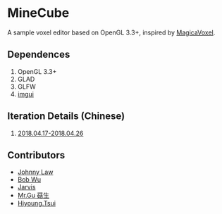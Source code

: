 # MineCube
 A sample voxel editor based on OpenGL 3.3+, inspired by [MagicaVoxel](https://ephtracy.github.io/).



## Dependences

1. OpenGL 3.3+
2. GLAD
3. GLFW
4. [imgui](https://github.com/ocornut/imgui)



## Iteration Details (Chinese)

1. [2018.04.17-2018.04.26](./docs/第一轮迭代.md)



## Contributors

- [Johnny Law](https://longjj.com/)
- [Bob Wu](https://github.com/Bowenwu1)
- [Jarvis](https://github.com/Ace-0)
- [Mr.Gu 菇生](https://github.com/mgsweet)
- [Hiyoung.Tsui](https://github.com/15331335)